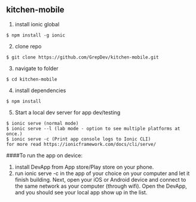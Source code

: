 ## kitchen-mobile

1. install ionic global
```
$ npm install -g ionic
```
2. clone repo
```
$ git clone https://github.com/GrepDev/kitchen-mobile.git
```
3. navigate to folder
```
$ cd kitchen-mobile
```
4. install dependencies
```
$ npm install
```
5. Start a local dev server for app dev/testing
```
$ ionic serve (normal mode)
$ ionic serve --l (lab mode - option to see multiple platforms at once.)
$ ionic serve -c (Print app console logs to Ionic CLI)
for more read https://ionicframework.com/docs/cli/serve/
``` 

####To run the app on device:
1. install DevApp from App store/Play store on your phone.
2. run ionic serve -c in the app of your choice on your computer and let it finish building. Next, open your iOS or Android device and connect to the same network as your computer (through wifi). Open the DevApp, and you should see your local app show up in the list.
